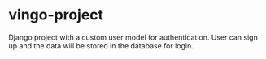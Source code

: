 # vingo-project
Django project with a custom user model for authentication.
User can sign up and the data will be stored in the database for login.
